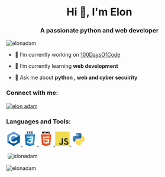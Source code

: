 <h1 align="center">Hi 👋, I'm Elon</h1>
<h3 align="center">A passionate python and web developer</h3>

<p align="left"> <img src="https://komarev.com/ghpvc/?username=elonadam&label=Profile%20views&color=0e75b6&style=flat" alt="elonadam" /> </p>

- 🔭 I’m currently working on [100DaysOfCode](https://github.com/elonadam/python_projects/tree/main/days%2015-57%20intermediate)

- 🌱 I’m currently learning **web development**

- 💬 Ask me about **python , web and cyber secuirity**

<h3 align="left">Connect with me:</h3>
<p align="left">
<a href="https://linkedin.com/in/elon adam" target="blank"><img align="center" src="https://raw.githubusercontent.com/rahuldkjain/github-profile-readme-generator/master/src/images/icons/Social/linked-in-alt.svg" alt="elon adam" height="30" width="40" /></a>
</p>

<h3 align="left">Languages and Tools:</h3>
<p align="left"> <a href="https://www.cprogramming.com/" target="_blank" rel="noreferrer"> <img src="https://raw.githubusercontent.com/devicons/devicon/master/icons/c/c-original.svg" alt="c" width="40" height="40"/> </a> <a href="https://www.w3schools.com/css/" target="_blank" rel="noreferrer"> <img src="https://raw.githubusercontent.com/devicons/devicon/master/icons/css3/css3-original-wordmark.svg" alt="css3" width="40" height="40"/> </a> <a href="https://www.w3.org/html/" target="_blank" rel="noreferrer"> <img src="https://raw.githubusercontent.com/devicons/devicon/master/icons/html5/html5-original-wordmark.svg" alt="html5" width="40" height="40"/> </a> <a href="https://developer.mozilla.org/en-US/docs/Web/JavaScript" target="_blank" rel="noreferrer"> <img src="https://raw.githubusercontent.com/devicons/devicon/master/icons/javascript/javascript-original.svg" alt="javascript" width="40" height="40"/> </a> <a href="https://www.python.org" target="_blank" rel="noreferrer"> <img src="https://raw.githubusercontent.com/devicons/devicon/master/icons/python/python-original.svg" alt="python" width="40" height="40"/> </a> </p>

<p>&nbsp;<img align="center" src="https://github-readme-stats.vercel.app/api?username=elonadam&show_icons=true&locale=en" alt="elonadam" /></p>

<p><img align="center" src="https://github-readme-streak-stats.herokuapp.com/?user=elonadam&" alt="elonadam" /></p>

